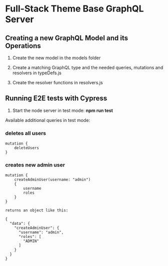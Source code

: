 # Full-Stack Theme Base GraphQL Server

## Creating a new GraphQL Model and its Operations

1. Create the new model in the models folder

2. Create a matching GraphQL type and the needed queries, mutations and resolvers in typeDefs.js

3. Create the resolver functions in resolvers.js

## Running E2E tests with Cypress

1. Start the node server in test mode: **npm run test**

Available additional queries in test mode:

### deletes all users

```
mutation {
    deleteUsers
}
```

### creates new admin user

```
mutation {
    createAdminUser(username: "admin")
    {
        username
        roles
    }
}

returns an object like this:

{
  "data": {
    "createAdminUser": {
      "username": "admin",
      "roles": [
        "ADMIN"
      ]
    }
  }
}
```

